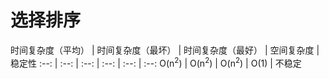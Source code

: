 # 选择排序

时间复杂度（平均） | 时间复杂度（最坏） | 时间复杂度（最好） | 空间复杂度 | 稳定性
:--: | :--: | :--: | :--: | :--: | :--:
O(n<sup>2</sup>) | O(n<sup>2</sup>) | O(n<sup>2</sup>) | O(1) | 不稳定
